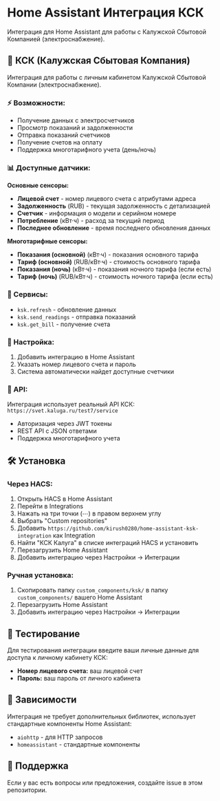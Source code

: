 # Home Assistant Интеграция КСК

Интеграция для Home Assistant для работы с Калужской Сбытовой Компанией (электроснабжение).

## 🔌 КСК (Калужская Сбытовая Компания) 

Интеграция для работы с личным кабинетом Калужской Сбытовой Компании (электроснабжение).

### ⚡ Возможности:
- Получение данных с электросчетчиков
- Просмотр показаний и задолженности
- Отправка показаний счетчиков
- Получение счетов на оплату
- Поддержка многотарифного учета (день/ночь)

### 📊 Доступные датчики:
**Основные сенсоры:**
- **Лицевой счет** - номер лицевого счета с атрибутами адреса
- **Задолженность** (RUB) - текущая задолженность с детализацией
- **Счетчик** - информация о модели и серийном номере
- **Потребление** (кВт·ч) - расход за текущий период
- **Последнее обновление** - время последнего обновления данных

**Многотарифные сенсоры:**
- **Показания (основной)** (кВт·ч) - показания основного тарифа
- **Тариф (основной)** (RUB/кВт·ч) - стоимость основного тарифа
- **Показания (ночь)** (кВт·ч) - показания ночного тарифа (если есть)
- **Тариф (ночь)** (RUB/кВт·ч) - стоимость ночного тарифа (если есть)

### 🔧 Сервисы:
- `ksk.refresh` - обновление данных
- `ksk.send_readings` - отправка показаний
- `ksk.get_bill` - получение счета

### 📝 Настройка:
1. Добавить интеграцию в Home Assistant
2. Указать номер лицевого счета и пароль
3. Система автоматически найдет доступные счетчики

### 🔗 API:
Интеграция использует реальный API КСК: `https://svet.kaluga.ru/test7/service`
- Авторизация через JWT токены
- REST API с JSON ответами
- Поддержка многотарифного учета



## 🛠️ Установка

### Через HACS:
1. Открыть HACS в Home Assistant
2. Перейти в Integrations
3. Нажать на три точки (⋯) в правом верхнем углу
4. Выбрать "Custom repositories"
5. Добавить `https://github.com/kirush0280/home-assistant-ksk-integration` как Integration
6. Найти "КСК Калуга" в списке интеграций HACS и установить
7. Перезагрузить Home Assistant
8. Добавить интеграцию через Настройки → Интеграции

### Ручная установка:
1. Скопировать папку `custom_components/ksk/` в папку `custom_components/` вашего Home Assistant
2. Перезагрузить Home Assistant
3. Добавить интеграцию через Настройки → Интеграции

## 🧪 Тестирование

Для тестирования интеграции введите ваши личные данные для доступа к личному кабинету КСК:
- **Номер лицевого счета:** ваш лицевой счет
- **Пароль:** ваш пароль от личного кабинета

## 📄 Зависимости

Интеграция не требует дополнительных библиотек, использует стандартные компоненты Home Assistant:
- `aiohttp` - для HTTP запросов
- `homeassistant` - стандартные компоненты

## 🤝 Поддержка

Если у вас есть вопросы или предложения, создайте issue в этом репозитории. 
 